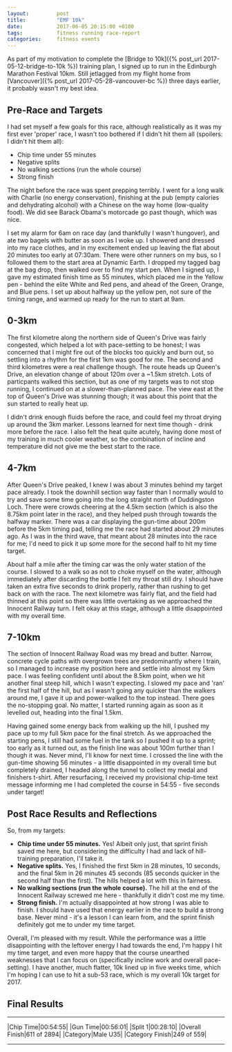 ```yaml
---
layout:         post
title:          "EMF 10k"
date:           2017-06-05 20:15:00 +0100
tags:           fitness running race-report
categories:     fitness events
---
```


As part of my motivation to complete the [Bridge to 10k]({% post_url 2017-05-12-bridge-to-10k %}) training plan, I signed up to run in the Edinburgh Marathon Festival 10km. Still jetlagged from my flight home from [Vancouver]({% post_url 2017-05-28-vancouver-bc %}) three days earlier, it probably wasn't my best idea.

<!-- Read More -->

## Pre-Race and Targets

I had set myself a few goals for this race, although realistically as it was my first ever 'proper' race, I wasn't too bothered if I didn't hit them all (spoilers: I didn't hit them all):

- Chip time under 55 minutes
- Negative splits
- No walking sections (run the whole course)
- Strong finish

The night before the race was spent prepping terribly. I went for a long walk with Charlie (no energy conservation), finishing at the pub (empty calories and dehydrating alcohol) with a Chinese on the way home (low-quality food). We did see Barack Obama's motorcade go past though, which was nice.

I set my alarm for 6am on race day (and thankfully I wasn't hungover), and ate two bagels with butter as soon as I woke up. I showered and dressed into my race clothes, and in my excitement ended up leaving the flat about 20 minutes too early at 07:30am. There were other runners on my bus, so I followed them to the start area at Dynamic Earth. I dropped my tagged bag at the bag drop, then walked over to find my start pen. When I signed up, I gave my estimated finish time as 55 minutes, which placed me in the Yellow pen - behind the elite White and Red pens, and ahead of the Green, Orange, and Blue pens. I set up about halfway up the yellow pen, not sure of the timing range, and warmed up ready for the run to start at 9am.

## 0-3km

The first kilometre along the northern side of Queen's Drive was fairly congested, which helped a lot with pace-setting to be honest; I was concerned that I might fire out of the blocks too quickly and burn out, so settling into a rhythm for the first 1km was good for me. The second and third kilometres were a real challenge though. The route heads up Queen's Drive, an elevation change of about 120m over a ~1.5km stretch. Lots of particpants walked this section, but as one of my targets was to not stop running, I continued on at a slower-than-planned pace. The view east at the top of Queen's Drive was stunning though; it was about this point that the sun started to really heat up.

I didn't drink enough fluids before the race, and could feel my throat drying up around the 3km marker. Lessons learned for next time though - drink more before the race. I also felt the heat quite acutely, having done most of my training in much cooler weather, so the combination of incline and temperature did not give me the best start to the race.

## 4-7km

After Queen's Drive peaked, I knew I was about 3 minutes behind my target pace already. I took the downhill section way faster than I normally would to try and save some time going into the long straight north of Duddingston Loch. There were crowds cheering at the 4.5km section (which is also the 8.75km point later in the race), and they helped push through towards the halfway marker. There was a car displaying the gun-time about 200m before the 5km timing pad, telling me the race had started about 29 minutes ago. As I was in the third wave, that meant about 28 minutes into the race for me; I'd need to pick it up some more for the second half to hit my time target.

About half a mile after the timing car was the only water station of the course. I slowed to a walk so as not to choke myself on the water, although immediately after discarding the bottle I felt my throat still dry. I should have taken an extra five seconds to drink properly, rather than rushing to get back on with the race. The next kilometre was fairly flat, and the field had thinned at this point so there was little overtaking as we approached the Innocent Railway turn. I felt okay at this stage, although a little disappointed with my overall time.

## 7-10km

The section of Innocent Railway Road was my bread and butter. Narrow, concrete cycle paths with overgrown trees are predominantly where I train, so I managed to increase my position here and settle into almost my 5km pace. I was feeling confident until about the 8.5km point, when we hit another final steep hill, which I wasn't expecting. I slowed my pace and 'ran' the first half of the hill, but as I wasn't going any quicker than the walkers around me, I gave it up and power-walked to the top instead. There goes the no-stopping goal. No matter, I started running again as soon as it levelled out, heading into the final 1.5km.

Having gained some energy back from walking up the hill, I pushed my pace up to my full 5km pace for the final stretch. As we approached the starting pens, I still had some fuel in the tank so I pushed it up to a sprint; too early as it turned out, as the finish line was about 100m further than I though it was. Never mind, I'll know for next time. I crossed the line with the gun-time showing 56 minutes - a little disappointed in my overall time but completely drained, I headed along the tunnel to collect my medal and finishers t-shirt. After resurfacing, I received my provisional chip-time text message informing me I had completed the course in 54:55 - five seconds under target!

## Post Race Results and Reflections

So, from my targets:

- <i class="fa fa-check" aria-hidden="true"></i> **Chip time under 55 minutes.** Yes! Albeit only just, that sprint finish saved me here, but considering the difficulty I had and lack of hill-training preparation, I'll take it.
- <i class="fa fa-check" aria-hidden="true"></i> **Negative splits.** Yes, I finished the first 5km in 28 minutes, 10 seconds, and the final 5km in 26 minutes 45 seconds (85 seconds quicker in the second half than the first). The hills helped a lot with this in fairness.
- <i class="fa fa-times" aria-hidden="true"></i> **No walking sections (run the whole course).** The hill at the end of the Innocent Railway screwed me here - thankfully it didn't cost me my time.
- <i class="fa fa-check" aria-hidden="true"></i> **Strong finish.** I'm actually disappointed at how strong I was able to finish. I should have used that energy earlier in the race to build a strong base. Never mind - it's a lesson I can learn from, and the sprint finish definitely got me to under my time target.

Overall, I'm pleased with my result. While the performance was a little disappointing with the leftover energy I had towards the end, I'm happy I hit my time target, and even more happy that the course unearthed weaknesses that I can focus on (specifically incline work and overall pace-setting). I have another, much flatter, 10k lined up in five weeks time, which I'm hoping I can use to hit a sub-53 race, which is my overall 10k target for 2017.

## Final Results

---

|Chip Time|00:54:55|
|Gun Time|00:56:01|
|Split 1|00:28:10|
|Overall Finish|611 of 2894|
|Category|Male U35|
|Category Finish|249 of 559|

---